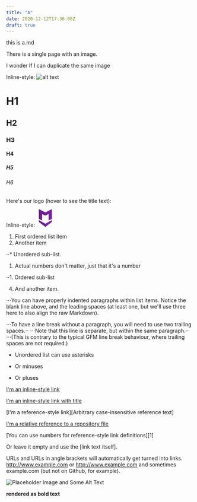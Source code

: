```yaml
---
title: "A"
date: 2020-12-12T17:36:08Z
draft: true
---
```




this is a.md

There is a single page with an image.

I wonder If I can duplicate the same image

Inline-style: 
![alt text](https://cdn.mos.cms.futurecdn.net/ntFmJUZ8tw3ULD3tkBaAtf-1024-80.jpg "Mountain_Top")

# H1
## H2
### H3
#### H4
##### H5
###### H6

Here's our logo (hover to see the title text):

Inline-style: 
![alt text](https://github.com/adam-p/markdown-here/raw/master/src/common/images/icon48.png "Logo Title Text 1")


1. First ordered list item
2. Another item

⋅⋅* Unordered sub-list. 

1. Actual numbers don't matter, just that it's a number

⋅⋅1. Ordered sub-list

4. And another item.

⋅⋅⋅You can have properly indented paragraphs within list items. Notice the blank line above, and the leading spaces (at least one, but we'll use three here to also align the raw Markdown).

⋅⋅⋅To have a line break without a paragraph, you will need to use two trailing spaces.⋅⋅
⋅⋅⋅Note that this line is separate, but within the same paragraph.⋅⋅
⋅⋅⋅(This is contrary to the typical GFM line break behaviour, where trailing spaces are not required.)

* Unordered list can use asterisks
- Or minuses
+ Or pluses

[I'm an inline-style link](https://www.google.com)

[I'm an inline-style link with title](https://www.google.com "Google's Homepage")

[I'm a reference-style link][Arbitrary case-insensitive reference text]

[I'm a relative reference to a repository file](../blob/master/LICENSE)

[You can use numbers for reference-style link definitions][1]

Or leave it empty and use the [link text itself].

URLs and URLs in angle brackets will automatically get turned into links. 
http://www.example.com or <http://www.example.com> and sometimes 
example.com (but not on Github, for example).

![Placeholder Image and Some Alt Text](https://placehold.it/350x150 "A title element for this placeholder image.")

**rendered as bold text**